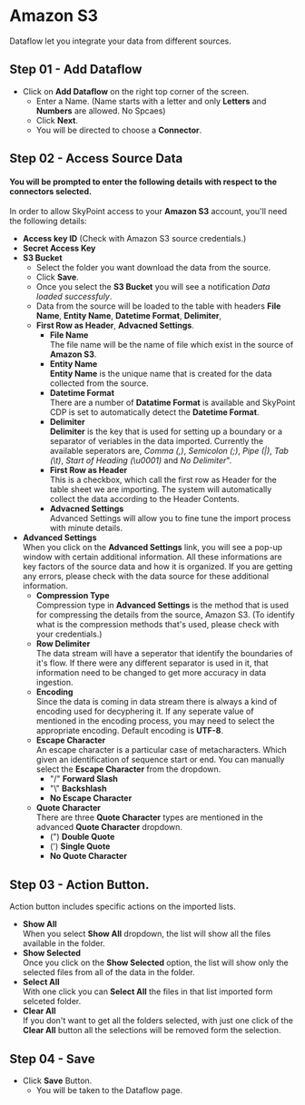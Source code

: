 # Amazon S3

Dataflow let you integrate your data from different sources.

## Step 01 - Add Dataflow

- Click on **Add Dataflow** on the right top corner of the screen.
    - Enter a Name. (Name starts with a letter and only **Letters** and **Numbers** are allowed. No Spcaes)
    - Click **Next**.
    - You will be directed to choose a **Connector**.

## Step 02 - Access Source Data
#### You will be prompted to enter the following details with respect to the connectors selected.<br>
In order to allow SkyPoint access to your **Amazon S3** account, you'll need the following details:
- **Access key ID** (Check with Amazon S3 source credentials.)
- **Secret Access Key**
- **S3 Bucket**
    - Select the folder you want download the data from the source.
    - Click **Save**.
    - Once you select the **S3 Bucket** you will see a notification *Data loaded successfuly*.
    - Data from the source will be loaded to the table with headers **File Name**, **Entity Name**, **Datetime Format**, **Delimiter**, 
    - **First Row as Header**, **Advacned Settings**.
        - **File Name**<br>
        The file name will be the name of file which exist in the source of **Amazon S3**.
        - **Entity Name**<br>
        **Entity Name** is the unique name that is created for the data collected from the source.
        - **Datetime Format**<br>
        There are a number of **Datatime Format** is available and SkyPoint CDP is set to automatically detect the **Datetime Format**.
        - **Delimiter**<br>
        **Delimiter** is the key that is used for setting up a boundary or a separator of veriables in the data imported. Currently the available seperators are, *Comma (,)*, *Semicolon (;)*, *Pipe (|)*, *Tab (\t)*, *Start of Heading (\u0001)* and *No Delimiter*".
        - **First Row as Header**<br>
        This is a checkbox, which call the first row as Header for the table sheet we are importing. The system will automatically collect the data according to the Header Contents.
        - **Advacned Settings**<br>
        Advanced Settings will allow you to fine tune the import process with minute details.
- **Advanced Settings**
    <br>When you click on the **Advanced Settings** link, you will see a pop-up window with certain additional information. All these informations are key factors of the source data and how it is organized. If you are getting any errors, please check with the data source for these additional information.
    - **Compression Type**<br>
    Compression type in **Advanced Settings** is the method that is used for compressing the details from the source, Amazon S3. (To identify what is the compression methods that's used, please check with your credentials.)
    - **Row Delimiter**<br>
    The data stream will have a seperator that identify the boundaries of it's flow. If there were any different separator is used in it, that information need to be changed to get more accuracy in data ingestion.
    - **Encoding**<br>
    Since the data is coming in data stream there is always a kind of encoding used for decyphering it. If any seperate value of mentioned in the encoding process, you may need to select the appropriate encoding. Default encoding is **UTF-8**.
    - **Escape Character**<br>
    An escape character is a particular case of metacharacters. Which given an identification of sequence start or end. You can manually select the **Escape Character** from the dropdown.
        - \"/" **Forward Slash**
        - "\\" **Backshlash**
        - **No Escape Character**
    - **Quote Character**<br>
    There are three **Quote Character** types are mentioned in the advanced **Quote Character** dropdown.
        - (") **Double Quote**
        - (') **Single Quote**
        - **No Quote Character**
## Step 03 - **Action** Button.
Action button includes specific actions on the imported lists.
- **Show All**<br>
When you select **Show All** dropdown, the list will show all the files available in the folder.
- **Show Selected**<br>
Once you click on the **Show Selected** option, the list will show only the selected files from all of the data in the folder.
- **Select All**<br>
With one click you can **Select All** the files in that list imported form selceted folder.
- **Clear All**<br>
If you don't want to get all the folders selected, with just one click of the **Clear All** button all the selections will be removed form the selection.
## Step 04 - Save
- Click **Save** Button.
    - You will be taken to the Dataflow page.
